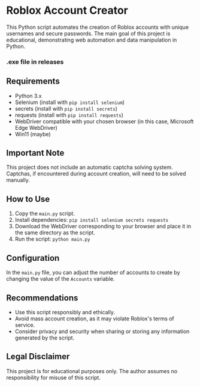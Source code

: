 # Roblox Account Creator

This Python script automates the creation of Roblox accounts with unique usernames and secure passwords. The main goal of this project is educational, demonstrating web automation and data manipulation in Python.

### .exe file in releases

## Requirements

- Python 3.x
- Selenium (install with `pip install selenium`)
- secrets (install with `pip install secrets`)
- requests (install with `pip install requests`)
- WebDriver compatible with your chosen browser (in this case, Microsoft Edge WebDriver)
- Win11 (maybe)

## Important Note

This project does not include an automatic captcha solving system. Captchas, if encountered during account creation, will need to be solved manually.

## How to Use

1. Copy the `main.py` script.
2. Install dependencies: `pip install selenium secrets requests`
3. Download the WebDriver corresponding to your browser and place it in the same directory as the script.
4. Run the script: `python main.py`

## Configuration

In the `main.py` file, you can adjust the number of accounts to create by changing the value of the `Accounts` variable.

## Recommendations

- Use this script responsibly and ethically.
- Avoid mass account creation, as it may violate Roblox's terms of service.
- Consider privacy and security when sharing or storing any information generated by the script.

## Legal Disclaimer

This project is for educational purposes only. The author assumes no responsibility for misuse of this script.
